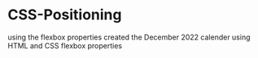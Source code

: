 # CSS-Positioning
using the flexbox properties
created the December 2022 calender using HTML and CSS flexbox properties
